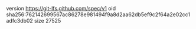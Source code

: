 version https://git-lfs.github.com/spec/v1
oid sha256:762142699567ac86278e981494f9a8d2aa62db5ef9c2f64a2e02cc1adfc3db02
size 27525
